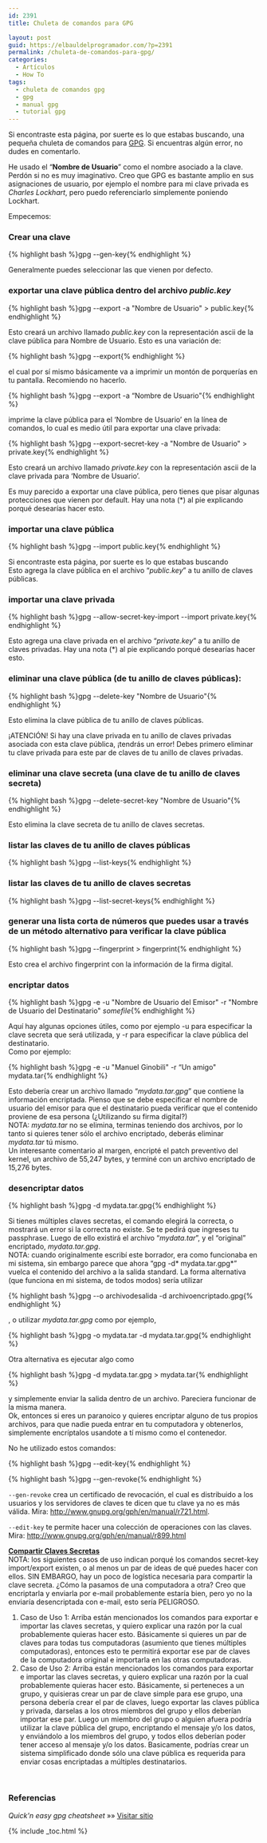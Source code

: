 ```yaml
---
id: 2391
title: Chuleta de comandos para GPG

layout: post
guid: https://elbauldelprogramador.com/?p=2391
permalink: /chuleta-de-comandos-para-gpg/
categories:
  - Artículos
  - How To
tags:
  - chuleta de comandos gpg
  - gpg
  - manual gpg
  - tutorial gpg
---
```

Si encontraste esta página, por suerte es lo que estabas buscando, una pequeña chuleta de comandos para [GPG][1]. Si encuentras algún error, no dudes en comentarlo.

He usado el “**Nombre de Usuario**” como el nombre asociado a la clave. Perdón si no es muy imaginativo. Creo que GPG es bastante amplio en sus asignaciones de usuario, por ejemplo el nombre para mi clave privada es *Charles Lockhart*, pero puedo referenciarlo simplemente poniendo Lockhart.

Empecemos:

<!--ad-->

### Crear una clave

{% highlight bash %}gpg --gen-key{% endhighlight %}

Generalmente puedes seleccionar las que vienen por defecto.

### exportar una clave pública dentro del archivo *public.key*

{% highlight bash %}gpg --export -a "Nombre de Usuario" > public.key{% endhighlight %}

Esto creará un archivo llamado *public.key* con la representación ascii de la clave pública para Nombre de Usuario. Esto es una variación de:

{% highlight bash %}gpg --export{% endhighlight %}

el cual por sí mismo básicamente va a imprimir un montón de porquerías en tu pantalla. Recomiendo no hacerlo.

{% highlight bash %}gpg --export -a “Nombre de Usuario"{% endhighlight %}

imprime la clave pública para el ‘Nombre de Usuario’ en la línea de comandos, lo cual es medio útil para exportar una clave privada:

{% highlight bash %}gpg --export-secret-key -a "Nombre de Usuario" > private.key{% endhighlight %}

Esto creará un archivo llamado *private.key* con la representación ascii de la clave privada para ‘Nombre de Usuario’.

Es muy parecido a exportar una clave pública, pero tienes que pisar algunas protecciones que vienen por default. Hay una nota (*) al pie explicando porqué desearías hacer esto.

### importar una clave pública

{% highlight bash %}gpg --import public.key{% endhighlight %}

Si encontraste esta página, por suerte es lo que estabas buscando  
Esto agrega la clave pública en el archivo “*public.key*” a tu anillo de claves públicas.

### importar una clave privada

{% highlight bash %}gpg --allow-secret-key-import --import private.key{% endhighlight %}

Esto agrega una clave privada en el archivo “*private.key*” a tu anillo de claves privadas. Hay una nota (*) al pie explicando porqué desearías hacer esto.

### eliminar una clave pública (de tu anillo de claves públicas):

{% highlight bash %}gpg --delete-key "Nombre de Usuario"{% endhighlight %}

Esto elimina la clave pública de tu anillo de claves públicas.

¡ATENCIÓN! Si hay una clave privada en tu anillo de claves privadas asociada con esta clave pública, ¡tendrás un error! Debes primero eliminar tu clave privada para este par de claves de tu anillo de claves privadas.

### eliminar una clave secreta (una clave de tu anillo de claves secreta)

{% highlight bash %}gpg --delete-secret-key "Nombre de Usuario"{% endhighlight %}

Esto elimina la clave secreta de tu anillo de claves secretas.

### listar las claves de tu anillo de claves públicas

{% highlight bash %}gpg --list-keys{% endhighlight %}

### listar las claves de tu anillo de claves secretas

{% highlight bash %}gpg --list-secret-keys{% endhighlight %}

### generar una lista corta de números que puedes usar a través de un método alternativo para verificar la clave pública

{% highlight bash %}gpg --fingerprint > fingerprint{% endhighlight %}

Esto crea el archivo fingerprint con la información de la firma digital.

### encriptar datos

{% highlight bash %}gpg -e -u "Nombre de Usuario del Emisor" -r "Nombre de Usuario del Destinatario" <em>somefile</em>{% endhighlight %}

Aquí hay algunas opciones útiles, como por ejemplo -u para especificar la clave secreta que será utilizada, y -r para especificar la clave pública del destinatario.  
Como por ejemplo:

{% highlight bash %}gpg -e -u "Manuel Ginobili" -r “Un amigo" mydata.tar{% endhighlight %}

Esto debería crear un archivo llamado “*mydata.tar.gpg*” que contiene la información encriptada. Pienso que se debe especificar el nombre de usuario del emisor para que el destinatario pueda verificar que el contenido proviene de esa persona (¿Utilizando su firma digital?)  
NOTA: *mydata.tar* no se elimina, terminas teniendo dos archivos, por lo tanto si quieres tener sólo el archivo encriptado, deberás eliminar *mydata.tar* tú mismo.  
Un interesante comentario al margen, encripté el patch preventivo del kernel, un archivo de 55,247 bytes, y terminé con un archivo encriptado de 15,276 bytes.

### desencriptar datos

{% highlight bash %}gpg -d mydata.tar.gpg{% endhighlight %}

Si tienes múltiples claves secretas, el comando elegirá la correcta, o mostrará un error si la correcta no existe. Se te pedirá que ingreses tu passphrase. Luego de ello existirá el archivo “*mydata.tar*”, y el “original” encriptado, *mydata.tar.gpg*.  
NOTA: cuando originalmente escribí este borrador, era como funcionaba en mi sistema, sin embargo parece que ahora “gpg -d* mydata.tar.gpg*” vuelca el contenido del archivo a la salida standard. La forma alternativa (que funciona en mi sistema, de todos modos) sería utilizar 

{% highlight bash %}gpg --o archivodesalida -d archivoencriptado.gpg{% endhighlight %}

, o utilizar *mydata.tar.gpg* como por ejemplo, 

{% highlight bash %}gpg -o mydata.tar -d mydata.tar.gpg{% endhighlight %}

Otra alternativa es ejecutar algo como 

{% highlight bash %}gpg -d mydata.tar.gpg > mydata.tar{% endhighlight %}

y simplemente enviar la salida dentro de un archivo. Pareciera funcionar de la misma manera.  
Ok, entonces si eres un paranoico y quieres encriptar alguno de tus propios archivos, para que nadie pueda entrar en tu computadora y obtenerlos, simplemente encríptalos usandote a tí mismo como el contenedor.

No he utilizado estos comandos:

{% highlight bash %}gpg --edit-key{% endhighlight %}

{% highlight bash %}gpg --gen-revoke{% endhighlight %}

`--gen-revoke` crea un certificado de revocación, el cual es distribuido a los usuarios y los servidores de claves te dicen que tu clave ya no es más válida. Mira: <a href="http://www.gnupg.org/gph/en/manual/r721.html" target="_blank">http://www.gnupg.org/gph/en/manual/r721.html</a>.

`--edit-key` te permite hacer una colección de operaciones con las claves. Mira: <a href="http://www.gnupg.org/gph/en/manual/r899.html" target="_blank">http://www.gnupg.org/gph/en/manual/r899.html</a>

<span style="text-decoration: underline;"><strong>Compartir Claves Secretas</strong></span>  
NOTA: los siguientes casos de uso indican porqué los comandos secret-key import/export existen, o al menos un par de ideas de qué puedes hacer con ellos. SIN EMBARGO, hay un poco de logística necesaria para compartir la clave secreta. ¿Cómo la pasamos de una computadora a otra? Creo que encriptarla y enviarla por e-mail probablemente estaría bien, pero yo no la enviaría desencriptada con e-mail, esto sería PELIGROSO.

  1. Caso de Uso 1: Arriba están mencionados los comandos para exportar e importar las claves secretas, y quiero explicar una razón por la cual probablemente quieras hacer esto. Básicamente si quieres un par de claves para todas tus computadoras (asumiento que tienes múltiples computadoras), entonces esto te permitirá exportar ese par de claves de la computadora original e importarla en las otras computadoras.
  2. Caso de Uso 2: Arriba están mencionados los comandos para exportar e importar las claves secretas, y quiero explicar una razón por la cual probablemente quieras hacer esto. Básicamente, si perteneces a un grupo, y quisieras crear un par de clave simple para ese grupo, una persona debería crear el par de claves, luego exportar las claves pública y privada, darselas a los otros miembros del grupo y ellos deberían importar ese par. Luego un miembro del grupo o alguien afuera podría utilizar la clave pública del grupo, encriptando el mensaje y/o los datos, y enviándolo a los miembros del grupo, y todos ellos deberían poder tener acceso al mensaje y/o los datos. Basicamente, podrías crear un sistema simplificado donde sólo una clave pública es requerida para enviar cosas encriptadas a múltiples destinatarios.

&nbsp;

### Referencias

*Quick'n easy gpg cheatsheet* »» <a href="http://irtfweb.ifa.hawaii.edu/~lockhart/gpg/gpg-cs.html" target="_blank">Visitar sitio</a> 



 [1]: https://elbauldelprogramador.com/como-cifrar-correos-con-gpg-con-mailvelope/ "Cómo cifrar correos con GPG usando Mailvelope"

{% include _toc.html %}
